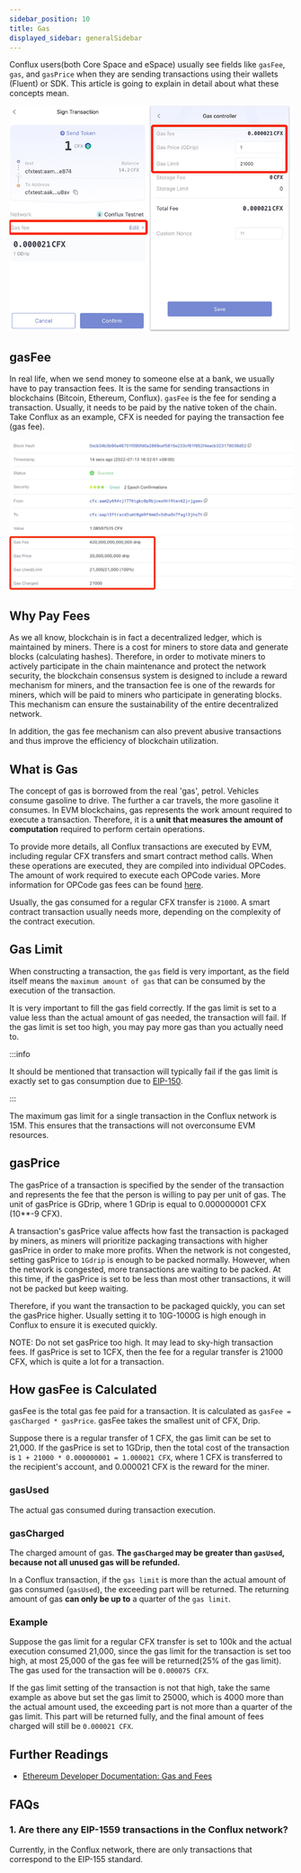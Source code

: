 ```yaml
---
sidebar_position: 10
title: Gas
displayed_sidebar: generalSidebar
---
```


Conflux users(both Core Space and eSpace) usually see fields like `gasFee`, `gas`, and `gasPrice` when they are sending transactions using their wallets (Fluent) or SDK. This article is going to explain in detail about what these concepts mean.

![Sign Transaction](./img/gas1.png)

## gasFee

In real life, when we send money to someone else at a bank, we usually have to pay transaction fees. It is the same for sending transactions in blockchains (Bitcoin, Ethereum, Conflux). `gasFee` is the fee for sending a transaction. Usually, it needs to be paid by the native token of the chain. Take Conflux as an example, CFX is needed for paying the transaction fee (gas fee).

![tx gas charged](./img/tx-gas-charged.jpeg)

## Why Pay Fees

As we all know, blockchain is in fact a decentralized ledger, which is maintained by miners. There is a cost for miners to store data and generate blocks (calculating hashes). Therefore, in order to motivate miners to actively participate in the chain maintenance and protect the network security, the blockchain consensus system is designed to include a reward mechanism for miners, and the transaction fee is one of the rewards for miners, which will be paid to miners who participate in generating blocks. This mechanism can ensure the sustainability of the entire decentralized network.

In addition, the gas fee mechanism can also prevent abusive transactions and thus improve the efficiency of blockchain utilization.

## What is Gas

The concept of gas is borrowed from the real 'gas', petrol. Vehicles consume gasoline to drive. The further a car travels, the more gasoline it consumes. In EVM blockchains, gas represents the work amount required to execute a transaction. Therefore, it is a **unit that measures the amount of computation** required to perform certain operations.

To provide more details, all Conflux transactions are executed by EVM, including regular CFX transfers and smart contract method calls. When these operations are executed, they are compiled into individual OPCodes. The amount of work required to execute each OPCode varies. More information for OPCode gas fees can be found [here](https://ethereum.org/en/developers/docs/evm/opcodes/).

Usually, the gas consumed for a regular CFX transfer is `21000`. A smart contract transaction usually needs more, depending on the complexity of the contract execution.

## Gas Limit

When constructing a transaction, the `gas` field is very important, as the field itself means the `maximum amount of gas` that can be consumed by the execution of the transaction.

It is very important to fill the gas field correctly. If the gas limit is set to a value less than the actual amount of gas needed, the transaction will fail. If the gas limit is set too high, you may pay more gas than you actually need to.

:::info

It should be mentioned that transaction will typically fail if the gas limit is exactly set to gas consumption due to [EIP-150](https://eips.ethereum.org/EIPS/eip-150).

:::

The maximum gas limit for a single transaction in the Conflux network is 15M. This ensures that the transactions will not overconsume EVM resources.

## gasPrice

The gasPrice of a transaction is specified by the sender of the transaction and represents the fee that the person is willing to pay per unit of gas. The unit of gasPrice is GDrip, where 1 GDrip is equal to 0.000000001 CFX (10**-9 CFX).

A transaction's gasPrice value affects how fast the transaction is packaged by miners, as miners will prioritize packaging transactions with higher gasPrice in order to make more profits. When the network is not congested, setting gasPrice to `1Gdrip` is enough to be packed normally. However, when the network is congested, more transactions are waiting to be packed. At this time, if the gasPrice is set to be less than most other transactions, it will not be packed but keep waiting.

Therefore, if you want the transaction to be packaged quickly, you can set the gasPrice higher. Usually setting it to 10G-1000G is high enough in Conflux to ensure it is executed quickly.

NOTE: Do not set gasPrice too high. It may lead to sky-high transaction fees. If gasPrice is set to 1CFX, then the fee for a regular transfer is 21000 CFX, which is quite a lot for a transaction.

## How gasFee is Calculated

gasFee is the total gas fee paid for a transaction. It is calculated as `gasFee = gasCharged * gasPrice`. gasFee takes the smallest unit of CFX, Drip.

Suppose there is a regular transfer of 1 CFX, the gas limit can be set to 21,000. If the gasPrice is set to 1GDrip, then the total cost of the transaction is `1 + 21000 * 0.000000001 = 1.000021 CFX`, where 1 CFX is transferred to the recipient's account, and 0.000021 CFX is the reward for the miner.

### gasUsed

The actual gas consumed during transaction execution.

### gasCharged

The charged amount of gas. **The `gasCharged` may be greater than `gasUsed`, because not all unused gas will be refunded.**

In a Conflux transaction, if the `gas limit` is more than the actual amount of gas consumed (`gasUsed`), the exceeding part will be returned. The returning amount of gas **can only be up to** a quarter of the `gas limit`.

### Example

Suppose the gas limit for a regular CFX transfer is set to 100k and the actual execution consumed 21,000, since the gas limit for the transaction is set too high, at most 25,000 of the gas fee will be returned(25% of the gas limit). The gas used for the transaction will be `0.000075 CFX`.

If the gas limit setting of the transaction is not that high, take the same example as above but set the gas limit to 25000, which is 4000 more than the actual amount used, the exceeding part is not more than a quarter of the gas limit. This part will be returned fully, and the final amount of fees charged will still be `0.000021 CFX`.

## Further Readings

- [Ethereum Developer Documentation: Gas and Fees](https://ethereum.org/en/developers/docs/gas/)

## FAQs

### 1. Are there any EIP-1559 transactions in the Conflux network?

Currently, in the Conflux network, there are only transactions that correspond to the EIP-155 standard.